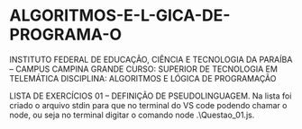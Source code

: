 # ALGORITMOS-E-L-GICA-DE-PROGRAMA-O
INSTITUTO FEDERAL DE EDUCAÇÃO, CIÊNCIA E TECNOLOGIA DA PARAÍBA – CAMPUS CAMPINA GRANDE CURSO: SUPERIOR DE TECNOLOGIA EM TELEMÁTICA DISCIPLINA: ALGORITMOS E LÓGICA DE PROGRAMAÇÃO

LISTA DE EXERCÍCIOS 01 – DEFINIÇÃO DE PSEUDOLINGUAGEM.
Na lista foi criado o arquivo stdin para que no terminal do VS code podendo chamar o node, ou seja 
no terminal digitar o comando  node .\Questao_01.js.

